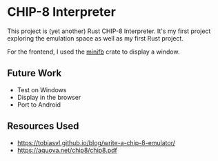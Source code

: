 # CHIP-8 Interpreter

This project is (yet another) Rust CHIP-8 Interpreter. It's my first project exploring the emulation space as well as my first Rust project.

For the frontend, I used the [minifb](https://github.com/emoon/rust_minifb) crate to display a window.

## Future Work
* Test on Windows
* Display in the browser
* Port to Android

## Resources Used
* https://tobiasvl.github.io/blog/write-a-chip-8-emulator/
* https://aquova.net/chip8/chip8.pdf
